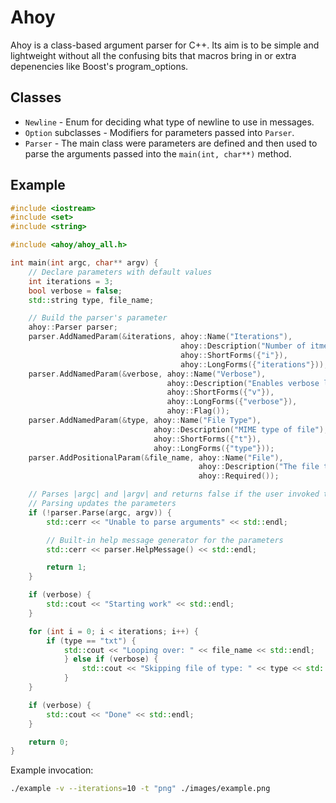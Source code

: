 # Ahoy

Ahoy is a class-based argument parser for C++.  Its aim is to be simple and lightweight without all
the confusing bits that macros bring in or extra depenencies like Boost's program_options.

## Classes

* `Newline` - Enum for deciding what type of newline to use in messages.
* `Option` subclasses - Modifiers for parameters passed into `Parser`.
* `Parser` - The main class were parameters are defined and then used to parse the arguments passed
             into the `main(int, char**)` method.

## Example
``` cpp
#include <iostream>
#include <set>
#include <string>

#include <ahoy/ahoy_all.h>

int main(int argc, char** argv) {
    // Declare parameters with default values
    int iterations = 3;
    bool verbose = false;
    std::string type, file_name;

    // Build the parser's parameter
    ahoy::Parser parser;
    parser.AddNamedParam(&iterations, ahoy::Name("Iterations"),
                                      ahoy::Description("Number of itmes to run"),
                                      ahoy::ShortForms({"i"}),
                                      ahoy::LongForms({"iterations"}));
    parser.AddNamedParam(&verbose, ahoy::Name("Verbose"),
                                   ahoy::Description("Enables verbose logging"),
                                   ahoy::ShortForms({"v"}),
                                   ahoy::LongForms({"verbose"}),
                                   ahoy::Flag());
    parser.AddNamedParam(&type, ahoy::Name("File Type"),
                                ahoy::Description("MIME type of file"),
                                ahoy::ShortForms({"t"}),
                                ahoy::LongForms({"type"}));
    parser.AddPositionalParam(&file_name, ahoy::Name("File"),
                                          ahoy::Description("The file to process"),
                                          ahoy::Required());

    // Parses |argc| and |argv| and returns false if the user invoked the program incorrectly.
    // Parsing updates the parameters
    if (!parser.Parse(argc, argv)) {
        std::cerr << "Unable to parse arguments" << std::endl;

        // Built-in help message generator for the parameters
        std::cerr << parser.HelpMessage() << std::endl;

        return 1;
    }

    if (verbose) {
        std::cout << "Starting work" << std::endl;
    }

    for (int i = 0; i < iterations; i++) {
        if (type == "txt") {
            std::cout << "Looping over: " << file_name << std::endl;
            } else if (verbose) {
                std::cout << "Skipping file of type: " << type << std::endl;
            }
    }

    if (verbose) {
        std::cout << "Done" << std::endl;
    }

    return 0;
}
```

Example invocation:

``` bash
./example -v --iterations=10 -t "png" ./images/example.png
```